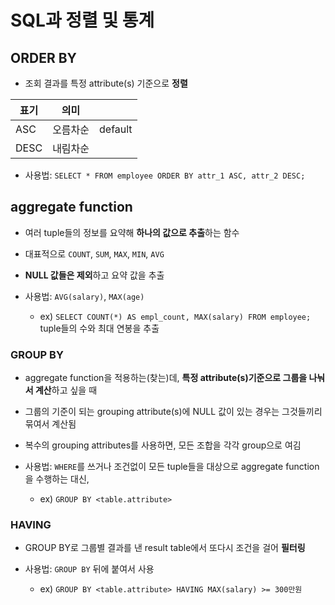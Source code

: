 # SQL과 정렬 및 통계



## ORDER BY

- 조회 결과를 특정 attribute(s) 기준으로 **정렬**

| 표기 | 의미     |         |
|------|----------|---------|
| ASC  | 오름차순 | default |
| DESC | 내림차순 |         |

- 사용법:
  `SELECT * FROM employee ORDER BY attr_1 ASC, attr_2 DESC;`


## aggregate function

- 여러 tuple들의 정보를 요약해 **하나의 값으로 추출**하는 함수
- 대표적으로 `COUNT`, `SUM`, `MAX`, `MIN`, `AVG`
- **NULL 값들은 제외**하고 요약 값을 추출

- 사용법:
  `AVG(salary)`, `MAX(age)`

  - ex)
    `SELECT COUNT(*) AS empl_count, MAX(salary) FROM employee;` tuple들의 수와 최대 연봉을 추출


### GROUP BY

- aggregate function을 적용하는(찾는)데, **특정 attribute(s)기준으로 그룹을 나눠서 계산**하고 싶을 때
- 그룹의 기준이 되는 grouping attribute(s)에 NULL 값이 있는 경우는 그것들끼리 묶여서 계산됨
- 복수의 grouping attributes를 사용하면, 모든 조합을 각각 group으로 여김

- 사용법:
  `WHERE`를 쓰거나 조건없이 모든 tuple들을 대상으로 aggregate function을 수행하는 대신,

  - ex)
    `GROUP BY <table.attribute>`

### HAVING

- GROUP BY로 그룹별 결과를 낸 result table에서 또다시 조건을 걸어 **필터링**

- 사용법:
  `GROUP BY` 뒤에 붙여서 사용

  - ex)
    `GROUP BY <table.attribute> HAVING MAX(salary) >= 300만원`


